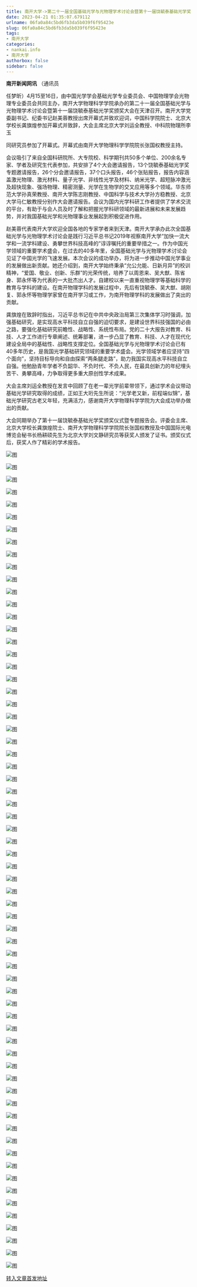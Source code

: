 ```yaml
---
title: 南开大学->第二十一届全国基础光学与光物理学术讨论会暨第十一届饶毓泰基础光学奖颁奖大会在津举行 | nankai.info
date: 2023-04-21 01:35:07.679112
urlname: 06fa0a84c5bd6fb3da5b039f6f95423e
slug: 06fa0a84c5bd6fb3da5b039f6f95423e
tags: 
- 南开大学
categories:
- nankai.info
- 南开大学
authorbox: false
sidebar: false
---
```

**南开新闻网讯** （通讯员

任梦昕）4月15至16日，由中国光学学会基础光学专业委员会、中国物理学会光物理专业委员会共同主办，南开大学物理科学学院承办的第二十一届全国基础光学与光物理学术讨论会暨第十一届饶毓泰基础光学奖颁奖大会在天津召开。南开大学党委副书记、纪委书记赵美蓉教授出席开幕式并致欢迎词，中国科学院院士、北京大学校长龚旗煌参加开幕式并致辞，大会主席北京大学刘运全教授、中科院物理所李玉
<!--more-->
同研究员参加了开幕式。开幕式由南开大学物理科学学院院长张国权教授主持。

会议吸引了来自全国科研院所、大专院校、科学期刊共50多个单位、200余名专家、学者及研究生代表参加，共安排了4个大会邀请报告，13个饶毓泰基础光学奖专题邀请报告，26个分会邀请报告，37个口头报告，46个张贴报告，报告内容涵盖激光物理、激光材料、量子光学、非线性光学及材料、纳米光学、超短脉冲激光及超快现象、强场物理、精密测量、光学在生物学的交叉应用等多个领域。华东师范大学孙真荣教授、南开大学陈志刚教授、中国科学与技术大学孙方稳教授、北京大学马仁敏教授分别作大会邀请报告。会议为国内光学科研工作者提供了学术交流的平台，有助于与会人员及时了解和把握光学科研领域的最新进展和未来发展趋势，并对我国基础光学和光物理事业发展起到积极促进作用。

赵美蓉代表南开大学欢迎全国各地的专家学者来到天津。南开大学承办此次全国基础光学与光物理学术讨论会是践行习近平总书记2019年视察南开大学“加快一流大学和一流学科建设、勇攀世界科技高峰的”谆谆嘱托的重要举措之一。作为中国光学领域的重要学术盛会，在过去的40多年里，全国基础光学与光物理学术讨论会见证了中国光学的飞速发展。本次会议的成功举办，将为进一步推动中国光学事业的发展做出新贡献。她还介绍到，南开大学始终秉承“允公允能、日新月异”的校训精神，“爱国、敬业、创新、乐群”的光荣传统，培养了以周恩来、吴大猷、陈省身、郭永怀等为代表的一大批杰出人才。自建校以来一直重视物理学等基础科学的教育与学科的建设。在南开物理学科的发展过程中，先后有饶毓泰、吴大猷、胡刚复、郭永怀等物理学家曾在南开学习或工作，为南开物理学科的发展做出了突出的贡献。

龚旗煌在致辞时指出，习近平总书记在中共中央政治局第三次集体学习时强调，加强基础研究，是实现高水平科技自立自强的迫切要求，是建设世界科技强国的必由之路，要强化基础研究前瞻性、战略性、系统性布局。党的二十大报告对教育、科技、人才工作进行专章阐述、统筹部署，进一步凸显了教育、科技、人才在现代化建设全局中的基础性、战略性支撑定位。全国基础光学与光物理学术讨论会已有40多年历史，是我国光学基础研究领域的重要学术盛会。光学领域学者应坚持“四个面向”，坚持目标导向和自由探索“两条腿走路”，助力我国实现高水平科技自立自强。他勉励青年学者不负韶华、不负时代、不负人民，在最具创新力的年纪埋头苦干、勇攀高峰，力争取得更多重大原创性学术成果。

大会主席刘运全教授在发言中回顾了在老一辈光学前辈带领下，通过学术会议带动基础光学研究取得的成绩，正如王大珩先生所说：“光学老又新，前程端似锦”，基础光学研究古老又年轻，充满活力，感谢南开大学物理科学学院为大会成功举办做出的贡献。

大会同期举办了第十一届饶毓泰基础光学奖颁奖仪式暨专题报告会。评委会主席、北京大学校长龚旗煌院士、南开大学物理科学学院院长张国权教授及中国国际光电博览会秘书长杨耕硕先生为北京大学刘文静研究员等获奖人颁发了证书。颁奖仪式后，获奖人作了精彩的学术报告。

![图](https://news.nankai.edu.cn/ywsd/system/2023/04/18/g)

![图](https://news.nankai.edu.cn/ywsd/system/2023/04/18/p)

![图](https://news.nankai.edu.cn/ywsd/system/2023/04/18/j)

![图](https://news.nankai.edu.cn/ywsd/system/2023/04/18/)

![图](https://news.nankai.edu.cn/ywsd/system/2023/04/18/f)

![图](https://news.nankai.edu.cn/ywsd/system/2023/04/18/d)

![图](https://news.nankai.edu.cn/ywsd/system/2023/04/18/0)

![图](https://news.nankai.edu.cn/ywsd/system/2023/04/18/d)

![图](https://news.nankai.edu.cn/ywsd/system/2023/04/18/3)

![图](https://news.nankai.edu.cn/ywsd/system/2023/04/18/6)

![图](https://news.nankai.edu.cn/ywsd/system/2023/04/18/4)

![图](https://news.nankai.edu.cn/ywsd/system/2023/04/18/a)

![图](https://news.nankai.edu.cn/ywsd/system/2023/04/18/_)

![图](https://news.nankai.edu.cn/ywsd/system/2023/04/18/0)

![图](https://news.nankai.edu.cn/ywsd/system/2023/04/18/8)

![图](https://news.nankai.edu.cn/ywsd/system/2023/04/18/4)

![图](https://news.nankai.edu.cn/ywsd/system/2023/04/18/1)

![图](https://news.nankai.edu.cn/ywsd/system/2023/04/18/5)

![图](https://news.nankai.edu.cn/ywsd/system/2023/04/18/0)

![图](https://news.nankai.edu.cn/ywsd/system/2023/04/18/0)

![图](https://news.nankai.edu.cn/ywsd/system/2023/04/18/0)

![图](https://news.nankai.edu.cn/ywsd/system/2023/04/18/3)

![图](https://news.nankai.edu.cn/ywsd/system/2023/04/18/0)

![图](https://news.nankai.edu.cn/ywsd/system/2023/04/18/0)

![图](https://news.nankai.edu.cn/)

![图](https://news.nankai.edu.cn/ywsd/system/2023/04/18/4)

![图](https://news.nankai.edu.cn/ywsd/system/2023/04/18/1)

![图](https://news.nankai.edu.cn/ywsd/system/2023/04/18/5)

![图](https://news.nankai.edu.cn/)

![图](https://news.nankai.edu.cn/ywsd/system/2023/04/18/0)

![图](https://news.nankai.edu.cn/ywsd/system/2023/04/18/0)

![图](https://news.nankai.edu.cn/ywsd/system/2023/04/18/0)

![图](https://news.nankai.edu.cn/)

![图](https://news.nankai.edu.cn/ywsd/system/2023/04/18/3)

![图](https://news.nankai.edu.cn/ywsd/system/2023/04/18/0)

![图](https://news.nankai.edu.cn/ywsd/system/2023/04/18/0)

![图](https://news.nankai.edu.cn/)

![图](https://news.nankai.edu.cn/ywsd/system/2023/04/18/c)

![图](https://news.nankai.edu.cn/ywsd/system/2023/04/18/i)

![图](https://news.nankai.edu.cn/ywsd/system/2023/04/18/p)

![图](https://news.nankai.edu.cn/)

![图](https://news.nankai.edu.cn/ywsd/system/2023/04/18/n)

![图](https://news.nankai.edu.cn/ywsd/system/2023/04/18/c)

![图](https://news.nankai.edu.cn/ywsd/system/2023/04/18/)

![图](https://news.nankai.edu.cn/ywsd/system/2023/04/18/u)

![图](https://news.nankai.edu.cn/ywsd/system/2023/04/18/d)

![图](https://news.nankai.edu.cn/ywsd/system/2023/04/18/e)

![图](https://news.nankai.edu.cn/ywsd/system/2023/04/18/)

![图](https://news.nankai.edu.cn/ywsd/system/2023/04/18/i)

![图](https://news.nankai.edu.cn/ywsd/system/2023/04/18/a)

![图](https://news.nankai.edu.cn/ywsd/system/2023/04/18/k)

![图](https://news.nankai.edu.cn/ywsd/system/2023/04/18/n)

![图](https://news.nankai.edu.cn/ywsd/system/2023/04/18/a)

![图](https://news.nankai.edu.cn/ywsd/system/2023/04/18/n)

![图](https://news.nankai.edu.cn/ywsd/system/2023/04/18/)

![图](https://news.nankai.edu.cn/ywsd/system/2023/04/18/s)

![图](https://news.nankai.edu.cn/ywsd/system/2023/04/18/w)

![图](https://news.nankai.edu.cn/ywsd/system/2023/04/18/e)

![图](https://news.nankai.edu.cn/ywsd/system/2023/04/18/n)

![图](https://news.nankai.edu.cn/)

![图](https://news.nankai.edu.cn/)

![图](https://news.nankai.edu.cn/ywsd/system/2023/04/18/:)

![图](https://news.nankai.edu.cn/ywsd/system/2023/04/18/p)

![图](https://news.nankai.edu.cn/ywsd/system/2023/04/18/t)

![图](https://news.nankai.edu.cn/ywsd/system/2023/04/18/t)

![图](https://news.nankai.edu.cn/ywsd/system/2023/04/18/h)

[转入文章首发地址](https://news.nankai.edu.cn/ywsd/system/2023/04/18/030055525.shtml)